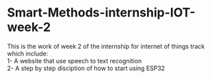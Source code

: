 # Smart-Methods-internship-IOT-week-2
This is the work of week 2 of the internship for internet of things track which include:  
1- A website that use speech to text recognition  
2- A step by step disciption of how to start using ESP32
